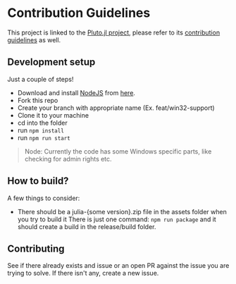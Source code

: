 # Contribution Guidelines
This project is linked to the [Pluto.jl project](https://github.com/fonsp/Pluto.jl), please refer to its [contribution guidelines](https://github.com/fonsp/Pluto.jl/blob/main/CONTRIBUTING.md) as well.
## Development setup
Just a couple of steps!
- Download and install [NodeJS](https://nodejs.org/en/) from [here](https://nodejs.org/en/download/).
- Fork this repo
- Create your branch with appropriate name (Ex. feat/win32-support)
- Clone it to your machine
- cd into the folder
- run `npm install`
- run `npm run start`
> Node: Currently the code has some Windows specific parts, like checking for admin rights etc.

## How to build?
A few things to consider:
- There should be a julia-{some version}.zip file in the assets folder when you try to build it
There is just one command: `npm run package` and it should create a build in the release/build folder.

## Contributing
See if there already exists and issue or an open PR against the issue you are trying to solve. If there isn't any, create a new issue.
